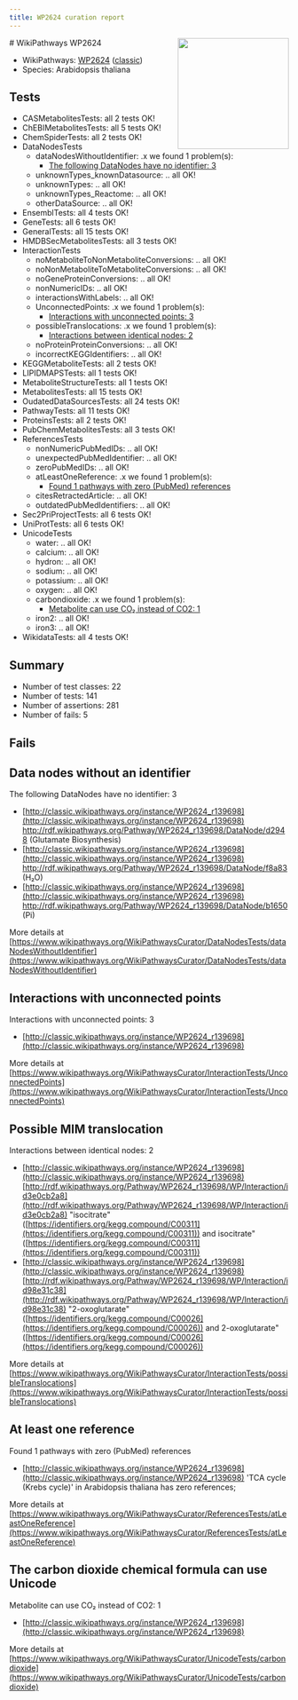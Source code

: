 ```yaml
---
title: WP2624 curation report
---
```


<img style="float: right; width: 200px" src="https://upload.wikimedia.org/wikipedia/commons/thumb/8/83/Wplogo_with_text_500.png/640px-Wplogo_with_text_500.png" />
# WikiPathways WP2624

* WikiPathways: [WP2624](https://wikipathways.org/pathways/WP2624) ([classic](https://classic.wikipathways.org/instance/WP2624))
* Species: Arabidopsis thaliana
## Tests
* CASMetabolitesTests: all 2 tests OK!
* ChEBIMetabolitesTests: all 5 tests OK!
* ChemSpiderTests: all 2 tests OK!
* DataNodesTests
    * dataNodesWithoutIdentifier: .x we found 1 problem(s):
        * [The following DataNodes have no identifier: 3](#d2d32fa2)
    * unknownTypes_knownDatasource: .. all OK!
    * unknownTypes: .. all OK!
    * unknownTypes_Reactome: .. all OK!
    * otherDataSource: .. all OK!
* EnsemblTests: all 4 tests OK!
* GeneTests: all 6 tests OK!
* GeneralTests: all 15 tests OK!
* HMDBSecMetabolitesTests: all 3 tests OK!
* InteractionTests
    * noMetaboliteToNonMetaboliteConversions: .. all OK!
    * noNonMetaboliteToMetaboliteConversions: .. all OK!
    * noGeneProteinConversions: .. all OK!
    * nonNumericIDs: .. all OK!
    * interactionsWithLabels: .. all OK!
    * UnconnectedPoints: .x we found 1 problem(s):
        * [Interactions with unconnected points: 3](#35a61adb)
    * possibleTranslocations: .x we found 1 problem(s):
        * [Interactions between identical nodes: 2](#1c118207)
    * noProteinProteinConversions: .. all OK!
    * incorrectKEGGIdentifiers: .. all OK!
* KEGGMetaboliteTests: all 2 tests OK!
* LIPIDMAPSTests: all 1 tests OK!
* MetaboliteStructureTests: all 1 tests OK!
* MetabolitesTests: all 15 tests OK!
* OudatedDataSourcesTests: all 24 tests OK!
* PathwayTests: all 11 tests OK!
* ProteinsTests: all 2 tests OK!
* PubChemMetabolitesTests: all 3 tests OK!
* ReferencesTests
    * nonNumericPubMedIDs: .. all OK!
    * unexpectedPubMedIdentifier: .. all OK!
    * zeroPubMedIDs: .. all OK!
    * atLeastOneReference: .x we found 1 problem(s):
        * [Found 1 pathways with zero (PubMed) references](#d0a459f0)
    * citesRetractedArticle: .. all OK!
    * outdatedPubMedIdentifiers: .. all OK!
* Sec2PriProjectTests: all 6 tests OK!
* UniProtTests: all 6 tests OK!
* UnicodeTests
    * water: .. all OK!
    * calcium: .. all OK!
    * hydron: .. all OK!
    * sodium: .. all OK!
    * potassium: .. all OK!
    * oxygen: .. all OK!
    * carbondioxide: .x we found 1 problem(s):
        * [Metabolite can use CO₂ instead of CO2: 1](#d79fe328)
    * iron2: .. all OK!
    * iron3: .. all OK!
* WikidataTests: all 4 tests OK!


## Summary

* Number of test classes: 22
* Number of tests: 141
* Number of assertions: 281
* Number of fails: 5

## Fails

<a name="d2d32fa2" />

## Data nodes without an identifier

The following DataNodes have no identifier: 3

* [http://classic.wikipathways.org/instance/WP2624_r139698](http://classic.wikipathways.org/instance/WP2624_r139698) http://rdf.wikipathways.org/Pathway/WP2624_r139698/DataNode/d2948 (Glutamate Biosynthesis)
* [http://classic.wikipathways.org/instance/WP2624_r139698](http://classic.wikipathways.org/instance/WP2624_r139698) http://rdf.wikipathways.org/Pathway/WP2624_r139698/DataNode/f8a83 (H₂O)
* [http://classic.wikipathways.org/instance/WP2624_r139698](http://classic.wikipathways.org/instance/WP2624_r139698) http://rdf.wikipathways.org/Pathway/WP2624_r139698/DataNode/b1650 (Pi)


More details at [https://www.wikipathways.org/WikiPathwaysCurator/DataNodesTests/dataNodesWithoutIdentifier](https://www.wikipathways.org/WikiPathwaysCurator/DataNodesTests/dataNodesWithoutIdentifier)

<a name="35a61adb" />

## Interactions with unconnected points

Interactions with unconnected points: 3

* [http://classic.wikipathways.org/instance/WP2624_r139698](http://classic.wikipathways.org/instance/WP2624_r139698)


More details at [https://www.wikipathways.org/WikiPathwaysCurator/InteractionTests/UnconnectedPoints](https://www.wikipathways.org/WikiPathwaysCurator/InteractionTests/UnconnectedPoints)

<a name="1c118207" />

## Possible MIM translocation

Interactions between identical nodes: 2

* [http://classic.wikipathways.org/instance/WP2624_r139698](http://classic.wikipathways.org/instance/WP2624_r139698) [http://rdf.wikipathways.org/Pathway/WP2624_r139698/WP/Interaction/id3e0cb2a8](http://rdf.wikipathways.org/Pathway/WP2624_r139698/WP/Interaction/id3e0cb2a8) "isocitrate" ([https://identifiers.org/kegg.compound/C00311](https://identifiers.org/kegg.compound/C00311)) and 
isocitrate" ([https://identifiers.org/kegg.compound/C00311](https://identifiers.org/kegg.compound/C00311))
* [http://classic.wikipathways.org/instance/WP2624_r139698](http://classic.wikipathways.org/instance/WP2624_r139698) [http://rdf.wikipathways.org/Pathway/WP2624_r139698/WP/Interaction/id98e31c38](http://rdf.wikipathways.org/Pathway/WP2624_r139698/WP/Interaction/id98e31c38) "2-oxoglutarate" ([https://identifiers.org/kegg.compound/C00026](https://identifiers.org/kegg.compound/C00026)) and 
2-oxoglutarate" ([https://identifiers.org/kegg.compound/C00026](https://identifiers.org/kegg.compound/C00026))


More details at [https://www.wikipathways.org/WikiPathwaysCurator/InteractionTests/possibleTranslocations](https://www.wikipathways.org/WikiPathwaysCurator/InteractionTests/possibleTranslocations)

<a name="d0a459f0" />

## At least one reference

Found 1 pathways with zero (PubMed) references

* [http://classic.wikipathways.org/instance/WP2624_r139698](http://classic.wikipathways.org/instance/WP2624_r139698) 'TCA cycle (Krebs cycle)' in Arabidopsis thaliana has zero references; 


More details at [https://www.wikipathways.org/WikiPathwaysCurator/ReferencesTests/atLeastOneReference](https://www.wikipathways.org/WikiPathwaysCurator/ReferencesTests/atLeastOneReference)

<a name="d79fe328" />

## The carbon dioxide chemical formula can use Unicode

Metabolite can use CO₂ instead of CO2: 1

* [http://classic.wikipathways.org/instance/WP2624_r139698](http://classic.wikipathways.org/instance/WP2624_r139698)


More details at [https://www.wikipathways.org/WikiPathwaysCurator/UnicodeTests/carbondioxide](https://www.wikipathways.org/WikiPathwaysCurator/UnicodeTests/carbondioxide)

